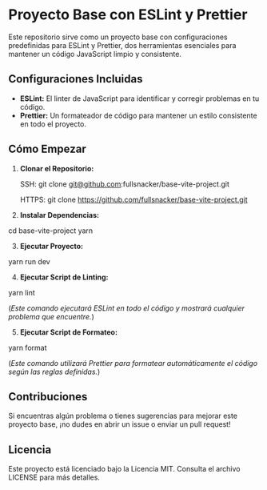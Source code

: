 # Proyecto Base con ESLint y Prettier

Este repositorio sirve como un proyecto base con configuraciones predefinidas para ESLint y Prettier, dos herramientas esenciales para mantener un código JavaScript limpio y consistente.

## Configuraciones Incluidas

- **ESLint:** El linter de JavaScript para identificar y corregir problemas en tu código.
- **Prettier:** Un formateador de código para mantener un estilo consistente en todo el proyecto.

## Cómo Empezar

1. **Clonar el Repositorio:**
   
   SSH: git clone git@github.com:fullsnacker/base-vite-project.git
   
   HTTPS: git clone https://github.com/fullsnacker/base-vite-project.git

3. **Instalar Dependencias:**

cd base-vite-project
yarn

3. **Ejecutar Proyecto:**

yarn run dev

4. **Ejecutar Script de Linting:**

yarn lint

(_Este comando ejecutará ESLint en todo el código y mostrará cualquier problema que encuentre._)

5. **Ejecutar Script de Formateo:**

yarn format

(_Este comando utilizará Prettier para formatear automáticamente el código según las reglas definidas._)

## Contribuciones

Si encuentras algún problema o tienes sugerencias para mejorar este proyecto base, ¡no dudes en abrir un issue o enviar un pull request!

## Licencia

Este proyecto está licenciado bajo la Licencia MIT. Consulta el archivo LICENSE para más detalles.
